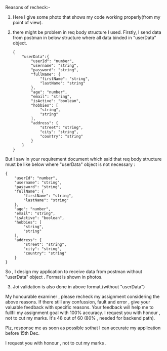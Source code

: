 Reasons of recheck:-

1.  Here I give some photo that shows my code working properly(from my point of view).

2.  there might be problem in req body structure I used. Firstly, I send data from postman in below structure where all data binded in "userData" object.

        {
            "userData":{
                "userId": "number",
                "username": "string",
                "password": "string",
                "fullName": {
                    "firstName": "string",
                    "lastName": "string"
                },
                "age": "number",
                "email": "string",
                "isActive": "boolean",
                "hobbies": [
                    "string",
                    "string"
                ],
                "address": {
                    "street": "string",
                    "city": "string",
                    "country": "string"
                }
            }
        }

But I saw in your requirement document which said that req body structure must be like below where "userData" object is not necessary :

    {
        "userId": "number",
        "username": "string",
        "password": "string",
        "fullName": {
            "firstName": "string",
            "lastName": "string"
        },
        "age": "number",
        "email": "string",
        "isActive": "boolean",
        "hobbies": [
            "string",
            "string"
        ],
        "address": {
            "street": "string",
            "city": "string",
            "country": "string"
        }
    }

So , I design my application to receive data from postman without "userData" object . Format is shown in photos.

3. Joi validation is also done in above format.(without "userData")

My honourable examiner , please recheck my assignment considering the above reasons. If there still any confussion, fault and error , give your valuable feedback with specific reasons. Your feedback will help me to fullfil my assignment goal with 100% accuracy. I request you with honour , not to cut my marks. It's 48 out of 60 (80% , needed for backend path).

Plz, response me as soon as possible sothat I can accurate my application before 15th Dec.

I request you with honour , not to cut my marks .
